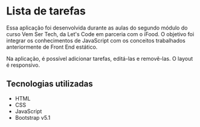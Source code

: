 # Lista de tarefas

Essa aplicação foi desenvolvida durante as aulas do segundo módulo do curso Vem Ser Tech, da Let's Code em parceria com o iFood.
O objetivo foi integrar os conhecimentos de JavaScript com os conceitos trabalhados anteriormente de Front End estático.

Na aplicação, é possível adicionar tarefas, editá-las e removê-las. O layout é responsivo.

## Tecnologias utilizadas
- HTML
- CSS
- JavaScript
- Bootstrap v5.1